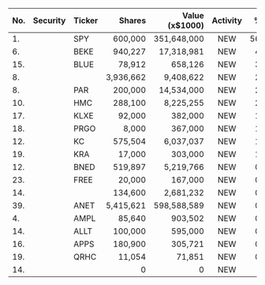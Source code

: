 No. | Security | Ticker | Shares | Value (x$1000) | Activity | % Port
|--- | --- | --- | ---:| ---:|:---:| ---:|
 1.||SPY</a>|600,000|351,648,000|NEW|56.24%|<a href=rel="bookmark"></a>
6.||BEKE</a>|940,227|17,318,981|NEW|4.63%|<a href=rel="bookmark"></a>
15.||BLUE</a>|78,912|658,126|NEW|3.44%|<a href=rel="bookmark"></a>
8.|||3,936,662|9,408,622|NEW|2.51%|rel="bookmark"></a>
8.||PAR</a>|200,000|14,534,000|NEW|2.32%|<a href=rel="bookmark"></a>
10.||HMC</a>|288,100|8,225,255|NEW|2.19%|<a href=rel="bookmark"></a>
17.||KLXE</a>|92,000|382,000|NEW|1.81%|<a href=rel="bookmark"></a>
18.||PRGO</a>|8,000|367,000|NEW|1.74%|<a href=rel="bookmark"></a>
12.||KC</a>|575,504|6,037,037|NEW|1.61%|<a href=rel="bookmark"></a>
19.||KRA</a>|17,000|303,000|NEW|1.44%|<a href=rel="bookmark"></a>
12.||BNED</a>|519,897|5,219,766|NEW|0.83%|<a href=rel="bookmark"></a>
23.||FREE</a>|20,000|167,000|NEW|0.79%|<a href=rel="bookmark"></a>
14.|||134,600|2,681,232|NEW|0.71%|rel="bookmark"></a>
39.||ANET</a>|5,415,621|598,588,589|NEW|0.47%|<a href=rel="bookmark"></a>
4.||AMPL</a>|85,640|903,502|NEW|0.15%|<a href=rel="bookmark"></a>
14.||ALLT</a>|100,000|595,000|NEW|0.09%|<a href=rel="bookmark"></a>
16.||APPS</a>|180,900|305,721|NEW|0.04%|<a href=rel="bookmark"></a>
19.||QRHC</a>|11,054|71,851|NEW|0.01%|<a href=rel="bookmark"></a>
14.|||0|0|NEW|0%|rel="bookmark"></a>
